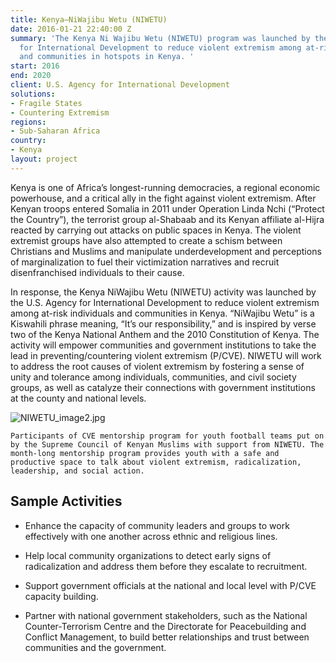 ```yaml
---
title: Kenya—NiWajibu Wetu (NIWETU)
date: 2016-01-21 22:40:00 Z
summary: 'The Kenya Ni Wajibu Wetu (NIWETU) program was launched by the U.S. Agency
  for International Development to reduce violent extremism among at-risk individuals
  and communities in hotspots in Kenya. '
start: 2016
end: 2020
client: U.S. Agency for International Development
solutions:
- Fragile States
- Countering Extremism
regions:
- Sub-Saharan Africa
country:
- Kenya
layout: project
---
```


Kenya is one of Africa’s longest-running democracies, a regional economic powerhouse, and a critical ally in the fight against violent extremism. After Kenyan troops entered Somalia in 2011 under Operation Linda Nchi (“Protect the Country”), the terrorist group al-Shabaab and its Kenyan affiliate al-Hijra reacted by carrying out attacks on public spaces in Kenya. The violent extremist groups have also attempted to create a schism between Christians and Muslims and manipulate underdevelopment and perceptions of marginalization to fuel their victimization narratives and recruit disenfranchised individuals to their cause.

In response, the Kenya NiWajibu Wetu (NIWETU) activity was launched by the U.S. Agency for International Development to reduce violent extremism among at-risk individuals and communities in Kenya.  “NiWajibu Wetu” is a Kiswahili phrase meaning, “It’s our responsibility,” and is inspired by verse two of the Kenya National Anthem and the 2010 Constitution of Kenya. The activity will empower communities and government institutions to take the lead in preventing/countering violent extremism (P/CVE). NIWETU will work to address the root causes of violent extremism by fostering a sense of unity and tolerance among individuals, communities, and civil society groups, as well as catalyze their connections with government institutions at the county and national levels.

![NIWETU_image2.jpg](/uploads/NIWETU_image2.jpg)

`Participants of CVE mentorship program for youth football teams put on by the Supreme Council of Kenyan Muslims with support from NIWETU. The month-long mentorship program provides youth with a safe and productive space to talk about violent extremism, radicalization, leadership, and social action.`

## Sample Activities

* Enhance the capacity of community leaders and groups to work effectively with one another across ethnic and religious lines.

* Help local community organizations to detect early signs of radicalization and address them before they escalate to recruitment.

* Support government officials at the national and local level with P/CVE capacity building.

* Partner with national government stakeholders, such as the National Counter-Terrorism Centre and the Directorate for Peacebuilding and Conflict Management, to build better relationships and trust between communities and the government.